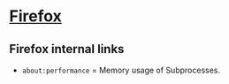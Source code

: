 # [Firefox](https://www.mozilla.org/en-US/firefox/)
## Firefox internal links
- `about:performance` = Memory usage of Subprocesses.